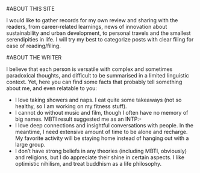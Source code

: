 #ABOUT THIS SITE

I would like to gather records for my own review and sharing with the readers, from career-related learnings, news of innovation about sustainability and urban development, to personal travels and the smallest serendipities in life. I will try my best to categorize posts with clear filing for ease of reading/filing.


#ABOUT THE WRITER

I believe that each person is versatile with complex and sometimes paradoxical thoughts, and difficult to be summarised in a limited linguistic context. Yet, here you can find some facts that probably tell something about me, and even relatable to you:

* I love taking showers and naps. I eat quite some takeaways (not so healthy, so I am working on my fitness stuff).
* I cannot do without music and film, though I often have no memory of big names. MBTI result suggested me as an INTP:-
 * I love deep connections and insightful conversations with people. In the meantime, I need extensive amount of time to be alone and recharge. My favorite activity will be staying home instead of hanging out with a large group.
 * I don’t have strong beliefs in any theories (including MBTI, obviously) and religions, but I do appreciate their shine in certain aspects. I like optimistic nihilism, and treat buddhism as a life philosophy.